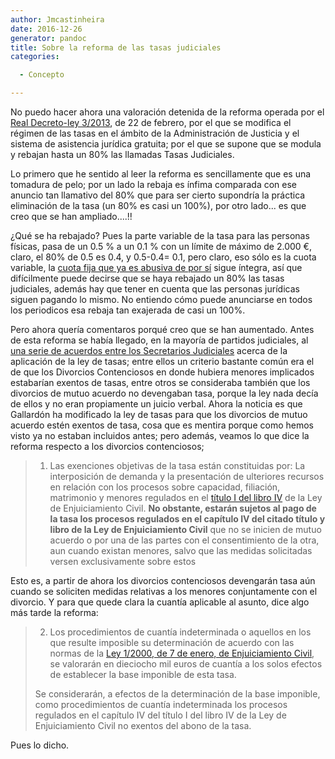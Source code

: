 ```yaml
---
author: Jmcastinheira
date: 2016-12-26
generator: pandoc
title: Sobre la reforma de las tasas judiciales
categories:

  - Concepto

---
```




No puedo hacer ahora una valoración detenida de la reforma operada por
el [Real Decreto-ley
3/2013](http://www.sisej.com/documentos/tasas-judiciales/doc_view/1714-real-decreto-ley-32013-de-modificacion-ley-tasas-judiciales),
de 22 de febrero, por el que se modifica el régimen de las tasas en el
ámbito de la Administración de Justicia y el sistema de asistencia
jurídica gratuita; por el que se supone que se modula y rebajan hasta un
80% las llamadas Tasas Judiciales.

Lo primero que he sentido al leer la reforma es sencillamente que es una
tomadura de pelo; por un lado la rebaja es ínfima comparada con ese
anuncio tan llamativo del 80% que para ser cierto supondría la práctica
eliminación de la tasa (un 80% es casi un 100%), por otro lado... es que
creo que se han ampliado....!!

¿Qué se ha rebajado? Pues la parte variable de la tasa para las personas
físicas, pasa de un 0.5 % a un 0.1 % con un límite de máximo de 2.000 €,
claro, el 80% de 0.5 es 0.4, y 0.5-0.4= 0.1, pero claro, eso sólo es la
cuota variable, la [cuota fija que ya es abusiva de por
sí](http://noticias.juridicas.com/base_datos/Fiscal/l10-2012.html#a7)
sigue íntegra, así que difícilmente puede decirse que se haya rebajado
un 80% las tasas judiciales, además hay que tener en cuenta que las
personas jurídicas siguen pagando lo mismo. No entiendo cómo puede
anunciarse en todos los periodicos esa rebaja tan exajerada de casi un
100%.

Pero ahora quería comentaros porqué creo que se han aumentado. Antes de
esta reforma se había llegado, en la mayoría de partidos judiciales, al
[una serie de acuerdos entre los Secretarios
Judiciales](http://www.sisej.com/documentos/tasas-judiciales) acerca de
la aplicación de la ley de tasas; entre ellos un criterio bastante común
era el de que los Divorcios Contenciosos en donde hubiera menores
implicados estabarían exentos de tasas, entre otros se consideraba
también que los divorcios de mutuo acuerdo no devengaban tasa, porque la
ley nada decía de ellos y no eran propiamente un juicio verbal. Ahora la
noticia es que Gallardón ha modificado la ley de tasas para que los
divorcios de mutuo acuerdo estén exentos de tasa, cosa que es mentira
porque como hemos visto ya no estaban incluidos antes; pero además,
veamos lo que dice la reforma respecto a los divorcios contenciosos;

> 1.  Las exenciones objetivas de la tasa están constituidas por: La
>     interposición de demanda y la presentación de ulteriores recursos
>     en relación con los procesos sobre capacidad, filiación,
>     matrimonio y menores regulados en el [título I del libro
>     IV](http://noticias.juridicas.com/base_datos/Privado/l1-2000.l4t1.html#c4)
>     de la Ley de Enjuiciamiento Civil. **No obstante, estarán sujetos
>     al pago de la tasa los procesos regulados en el capítulo IV del
>     citado título y libro de la Ley de Enjuiciamiento Civil** que no
>     se inicien de mutuo acuerdo o por una de las partes con el
>     consentimiento de la otra, aun cuando existan menores, salvo que
>     las medidas solicitadas versen exclusivamente sobre estos

Esto es, a partir de ahora los divorcios contenciosos devengarán tasa
aún cuando se soliciten medidas relativas a los menores conjuntamente
con el divorcio. Y para que quede clara la cuantía aplicable al asunto,
dice algo más tarde la reforma:

> 2.  Los procedimientos de cuantía indeterminada o aquellos en los que
>     resulte imposible su determinación de acuerdo con las normas de la
>     [Ley 1/2000, de 7 de enero, de Enjuiciamiento
>     Civil](http://noticias.juridicas.com/base_datos/Privado/l1-2000.html),
>     se valorarán en dieciocho mil euros de cuantía a los solos efectos
>     de establecer la base imponible de esta tasa.
>
> Se considerarán, a efectos de la determinación de la base imponible,
> como procedimientos de cuantía indeterminada los procesos regulados en
> el capítulo IV del título I del libro IV de la Ley de Enjuiciamiento
> Civil no exentos del abono de la tasa.

Pues lo dicho.
